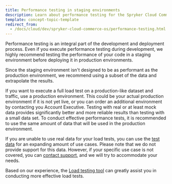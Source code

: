 ```yaml
---
title: Performance testing in staging environments
description: Learn about performance testing for the Spryker Cloud Commerce OS
template: concept-topic-template
redirect_from:
  - /docs/cloud/dev/spryker-cloud-commerce-os/performance-testing.html
---
```


Performance testing is an integral part of the development and deployment process. Even if you execute performance testing during development, we highly recommend testing the performance of your code in a staging environment before deploying it in production environments.

Since the staging environment isn't designed to be as performant as the production environment, we recommend using a subset of the data and extrapolate the results.

If you want to execute a full load test on a production-like dataset and traffic, use a production environment. This could be your actual production environment if it is not yet live, or you can order an additional environment by contacting you Account Executive. Testing with real or at least mock data provides significantly better and more reliable results than testing with a small data set. To conduct effective performance tests, it is recommended to use the same amount of data that will be used in the production environment. 

If you are unable to use real data for your load tests, you can use the [test data](https://drive.google.com/drive/folders/1QvwDp2wGz6C4aqGI1O9nK7G9Q_U8UUS-?usp=sharing) for an expanding amount of use cases. Please note that we do not provide support for this data. However, if your specific use case is not covered, you can [contact support](https://spryker.force.com/support/s/knowledge-center), and we will try to accommodate your needs.

Based on our experience, the [Load testing tool](https://github.com/spryker-sdk/load-testing) can greatly assist you in conducting more effective load tests.